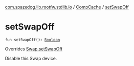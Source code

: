 [com.spazedog.lib.rootfw.stdlib.io](../index.md) / [CompCache](index.md) / [setSwapOff](.)

# setSwapOff

`fun setSwapOff(): `[`Boolean`](https://kotlinlang.org/api/latest/jvm/stdlib/kotlin/-boolean/index.html)

Overrides [Swap.setSwapOff](../-swap/set-swap-off.md)

Disable this Swap device.

